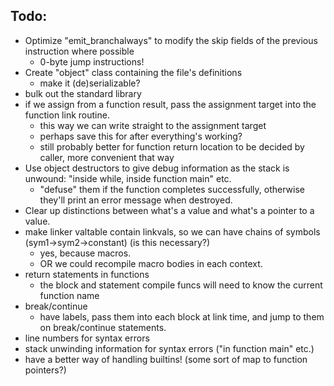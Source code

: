 Todo:
-----

- Optimize "emit_branchalways" to modify the skip fields of the previous instruction where possible
	- 0-byte jump instructions!
- Create "object" class containing the file's definitions
	- make it (de)serializable?
- bulk out the standard library
- if we assign from a function result, pass the assignment target into the function link routine.
	- this way we can write straight to the assignment target
	- perhaps save this for after everything's working?
	- still probably better for function return location to be decided by caller, more convenient that way
- Use object destructors to give debug information as the stack is unwound: "inside while, inside function main" etc.
	- "defuse" them if the function completes successfully, otherwise they'll print an error message when destroyed.
- Clear up distinctions between what's a value and what's a pointer to a value.
- make linker valtable contain linkvals, so we can have chains of symbols (sym1->sym2->constant) (is this necessary?)
	- yes, because macros.
	- OR we could recompile macro bodies in each context.
- return statements in functions
	- the block and statement compile funcs will need to know the current function name
- break/continue
	- have labels, pass them into each block at link time, and jump to them on break/continue statements.
- line numbers for syntax errors
- stack unwinding information for syntax errors ("in function main" etc.)
- have a better way of handling builtins! (some sort of map to function pointers?)